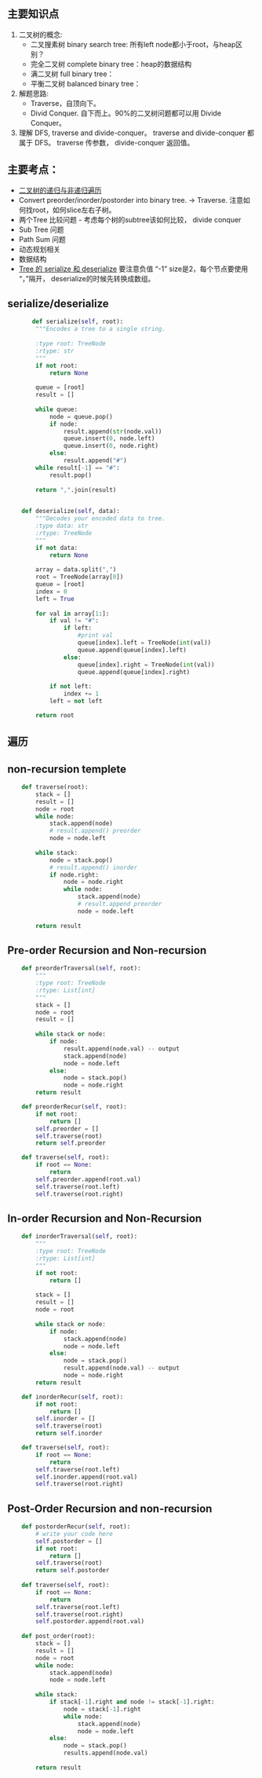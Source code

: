 
## 主要知识点 ##
1. 二叉树的概念:
      * 二叉搜素树 binary search tree: 所有left node都小于root，与heap区别？
      * 完全二叉树 complete binary tree：heap的数据结构
      * 满二叉树 full binary tree：
      * 平衡二叉树 balanced binary tree：
2. 解题思路:
      * Traverse，自顶向下。
      * Divid Conquer. 自下而上。90%的二叉树问题都可以用 Divide Conquer。
3. 理解 DFS, traverse and divide-conquer。 traverse and divide-conquer 都属于 DFS。
      traverse 传参数， divide-conquer 返回值。
      
## 主要考点：
* [二叉树的递归与非递归遍历](#遍历)
* Convert preorder/inorder/postorder into binary tree. -> Traverse. 注意如何找root，如何slice左右子树。
* 两个Tree 比较问题 - 考虑每个树的subtree该如何比较， divide conquer
* Sub Tree 问题
* Path Sum 问题
* 动态规划相关
* 数据结构
* [Tree 的 serialize 和 deserialize](#serialize/deserialize)
  要注意负值 “-1” size是2，每个节点要使用 “，”隔开， deserialize的时候先转换成数组。
  
## serialize/deserialize ##
```python
       def serialize(self, root):
        """Encodes a tree to a single string.
        
        :type root: TreeNode
        :rtype: str
        """
        if not root:
            return None
        
        queue = [root]
        result = []
        
        while queue:
            node = queue.pop()
            if node:
                result.append(str(node.val))
                queue.insert(0, node.left)
                queue.insert(0, node.right)
            else:
                result.append("#")
        while result[-1] == "#":
            result.pop()
        
        return ",".join(result)
        

    def deserialize(self, data):
        """Decodes your encoded data to tree.
        :type data: str
        :rtype: TreeNode
        """
        if not data:
            return None
        
        array = data.split(",")
        root = TreeNode(array[0])
        queue = [root]
        index = 0
        left = True
        
        for val in array[1:]:
            if val != "#":
                if left:
                    #print val
                    queue[index].left = TreeNode(int(val))
                    queue.append(queue[index].left)
                else:
                    queue[index].right = TreeNode(int(val))
                    queue.append(queue[index].right)
                    
            if not left:
                index += 1
            left = not left

        return root
```
## 遍历 ##
## non-recursion templete ##
```python
    def traverse(root):
        stack = []
        result = []
        node = root
        while node:
            stack.append(node)
            # result.append() preorder
            node = node.left
            
        while stack:
            node = stack.pop()
            # result.append() inorder
            if node.right:
                node = node.right
                while node:
                    stack.append(node)
                    # result.append preorder
                    node = node.left
                    
        return result
```

## Pre-order Recursion and Non-recursion
```python
    def preorderTraversal(self, root):
        """
        :type root: TreeNode
        :rtype: List[int]
        """
        stack = []
        node = root
        result = []
        
        while stack or node:
            if node:
                result.append(node.val) -- output
                stack.append(node)
                node = node.left
            else:
                node = stack.pop()
                node = node.right
        return result
```

```python 
    def preorderRecur(self, root):
        if not root:
            return []
        self.preorder = []
        self.traverse(root)
        return self.preorder

    def traverse(self, root):
        if root == None:
            return
        self.preorder.append(root.val)
        self.traverse(root.left)
        self.traverse(root.right)
```

## In-order Recursion and Non-Recursion ##
```python
    def inorderTraversal(self, root):
        """
        :type root: TreeNode
        :rtype: List[int]
        """
        if not root:
            return []
        
        stack = []
        result = []
        node = root
        
        while stack or node:
            if node:
                stack.append(node)
                node = node.left
            else:
                node = stack.pop()     
                result.append(node.val) -- output
                node = node.right
        return result
```
```python
    def inorderRecur(self, root):
        if not root:
            return []
        self.inorder = []
        self.traverse(root)
        return self.inorder

    def traverse(self, root):
        if root == None:
            return
        self.traverse(root.left)
        self.inorder.append(root.val)
        self.traverse(root.right)
```

## Post-Order Recursion and non-recursion ##
```python
    def postorderRecur(self, root):
        # write your code here
        self.postorder = []
        if not root:
            return []
        self.traverse(root)
        return self.postorder
    
    def traverse(self, root):
        if root == None:
            return
        self.traverse(root.left)
        self.traverse(root.right)
        self.postorder.append(root.val)
        
    def post_order(root):
        stack = []
        result = []
        node = root
        while node:
            stack.append(node)
            node = node.left
            
        while stack:
            if stack[-1].right and node != stack[-1].right:
                node = stack[-1].right
                while node:
                    stack.append(node)
                    node = node.left
            else:
                node = stack.pop()
                results.append(node.val)
                    
        return result
            
```
